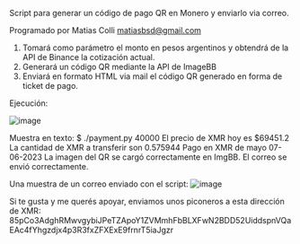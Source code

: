 Script para generar un código de pago QR en Monero y enviarlo via correo.

Programado por Matias Colli <matiasbsd@gmail.com>

1. Tomará como parámetro el monto en pesos argentinos y obtendrá de la API de Binance la cotización actual.
2. Generará un código QR mediante la API de ImageBB 
3. Enviará en formato HTML via mail el código QR generado en forma de ticket de pago.

Ejecución:

![image](https://github.com/matiasbsd/xmrqrpayment/assets/135914624/70c95378-6de8-405c-89da-7fb2fcc6802f)

Muestra en texto:
$ ./payment.py 40000
El precio de XMR hoy es $69451.2
La cantidad de XMR a transferir son 0.575944
Pago en XMR de mayo
07-06-2023
La imagen del QR se cargó correctamente en ImgBB.
El correo se envió correctamente.

Una muestra de un correo enviado con el script:
![image](https://github.com/matiasbsd/xmrqrpayment/assets/135914624/c009e523-4c94-498d-bc67-e09ed760b665)

Si te gusta y me querés apoyar, enviamos unos piconeros a esta dirección de XMR:
85pCo3AdghRMwvgybiJPeTZApoY1ZVMmhFbBLXFwN2BDD52UiddspnVQaEAc4fYhgzdjx4p3R3fxZFXExE9frnrT5iaJgzr
